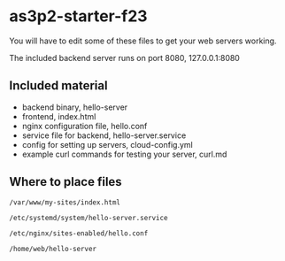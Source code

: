 # as3p2-starter-f23

You will have to edit some of these files to get your web servers working.

The included backend server runs on port 8080, 127.0.0.1:8080

## Included material

- backend binary, hello-server
- frontend, index.html
- nginx configuration file, hello.conf
- service file for backend, hello-server.service
- config for setting up servers, cloud-config.yml
- example curl commands for testing your server, curl.md

## Where to place files

```/var/www/my-sites/index.html```

```/etc/systemd/system/hello-server.service```

```/etc/nginx/sites-enabled/hello.conf```

```/home/web/hello-server```
